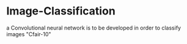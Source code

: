 # Image-Classification
a Convolutional neural network is to be developed in order to classify images "Cfair-10"
